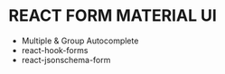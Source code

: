 # REACT FORM MATERIAL UI

- Multiple & Group Autocomplete
- react-hook-forms
- react-jsonschema-form
